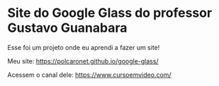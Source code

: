 # Site do Google Glass do professor Gustavo Guanabara

Esse foi um projeto onde eu aprendi a fazer um site!

 Meu site: https://polcaronet.github.io/google-glass/

 Acessem o canal dele: https://www.cursoemvideo.com/


